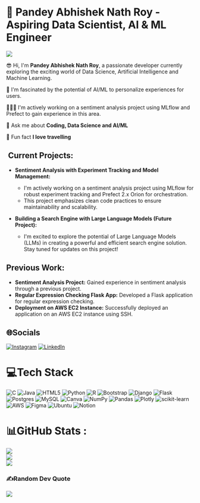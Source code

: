 # 💫 Pandey Abhishek Nath Roy - Aspiring Data Scientist, AI & ML Engineer

[![](https://visitcount.itsvg.in/api?id=vjabhi000985&icon=0&color=6)](https://visitcount.itsvg.in)

:sunglasses: Hi, I'm **Pandey Abhishek Nath Roy**, a passionate developer currently exploring the exciting world of Data Science, Artificial Intelligence and Machine Learning. 

🫰 I'm fascinated by the potential of AI/ML to personalize experiences for users. 
 
🏃🏻‍♂️ I'm actively working on a sentiment analysis project using MLflow and Prefect to gain experience in this area.

💬 Ask me about  **Coding, Data Science and AI/ML**

👻 Fun fact **I love travelling**

## ️ Current Projects:
* **Sentiment Analysis with Experiment Tracking and Model Management:**
    - I'm actively working on a sentiment analysis project using MLflow for robust experiment tracking and Prefect 2.x Orion for orchestration.
    - This project emphasizes clean code practices to ensure maintainability and scalability.

* **Building a Search Engine with Large Language Models (Future Project):**
    - I'm excited to explore the potential of Large Language Models (LLMs) in creating a powerful and efficient search engine solution. Stay tuned for updates on this project!

##  Previous Work:

* **Sentiment Analysis Project:** Gained experience in sentiment analysis through a previous project.
* **Regular Expression Checking Flask App:** Developed a Flask application for regular expression checking.
* **Deployment on AWS EC2 Instance:** Successfully deployed an application on an AWS EC2 instance using SSH.

## 🌐Socials
[![Instagram](https://img.shields.io/badge/Instagram-%23E4405F.svg?logo=Instagram&logoColor=white)](https://instagram.com/prince_abhi_05) [![LinkedIn](https://img.shields.io/badge/LinkedIn-%230077B5.svg?logo=linkedin&logoColor=white)](https://linkedin.com/in/pandey-abhishek-nath-roy-179879222) 

# 💻Tech Stack
![C](https://img.shields.io/badge/c-%2300599C.svg?style=for-the-badge&logo=c&logoColor=white) ![Java](https://img.shields.io/badge/java-%23ED8B00.svg?style=for-the-badge&logo=java&logoColor=white) ![HTML5](https://img.shields.io/badge/html5-%23E34F26.svg?style=for-the-badge&logo=html5&logoColor=white) ![Python](https://img.shields.io/badge/python-3670A0?style=for-the-badge&logo=python&logoColor=ffdd54) ![R](https://img.shields.io/badge/r-%23276DC3.svg?style=for-the-badge&logo=r&logoColor=white) ![Bootstrap](https://img.shields.io/badge/bootstrap-%23563D7C.svg?style=for-the-badge&logo=bootstrap&logoColor=white) ![Django](https://img.shields.io/badge/django-%23092E20.svg?style=for-the-badge&logo=django&logoColor=white) ![Flask](https://img.shields.io/badge/flask-%23000.svg?style=for-the-badge&logo=flask&logoColor=white) ![Postgres](https://img.shields.io/badge/postgres-%23316192.svg?style=for-the-badge&logo=postgresql&logoColor=white) ![MySQL](https://img.shields.io/badge/mysql-%2300f.svg?style=for-the-badge&logo=mysql&logoColor=white) ![Canva](https://img.shields.io/badge/Canva-%2300C4CC.svg?style=for-the-badge&logo=Canva&logoColor=white) ![NumPy](https://img.shields.io/badge/numpy-%23013243.svg?style=for-the-badge&logo=numpy&logoColor=white) ![Pandas](https://img.shields.io/badge/pandas-%23150458.svg?style=for-the-badge&logo=pandas&logoColor=white) ![Plotly](https://img.shields.io/badge/Plotly-%233F4F75.svg?style=for-the-badge&logo=plotly&logoColor=white) ![scikit-learn](https://img.shields.io/badge/scikit--learn-%23F7931E.svg?style=for-the-badge&logo=scikit-learn&logoColor=white) ![AWS](https://img.shields.io/badge/Amazon_AWS-FF9900?style=for-the-badge&logo=amazon-aws&logoColor=white) ![Figma](https://img.shields.io/badge/Figma-F24E1E?style=for-the-badge&logo=figma&logoColor=white) ![Ubuntu](https://img.shields.io/badge/Ubuntu-E95420?style=for-the-badge&logo=ubuntu&logoColor=white) ![Notion](https://img.shields.io/badge/Notion-000?style=for-the-badge&logo=ubuntu&logoColor=white)

# 📊GitHub Stats :
![](https://github-readme-stats.vercel.app/api?username=vjabhi000985&theme=blue-green&hide_border=false&include_all_commits=false&count_private=false)<br/>
![](https://github-readme-streak-stats.herokuapp.com/?user=vjabhi000985&theme=blue-green&hide_border=false)<br/>
![](https://github-readme-stats.vercel.app/api/top-langs/?username=vjabhi000985&theme=blue-green&hide_border=false&include_all_commits=false&count_private=false&layout=compact)

### ✍️Random Dev Quote
![](https://quotes-github-readme.vercel.app/api?type=horizontal&theme=radical)
